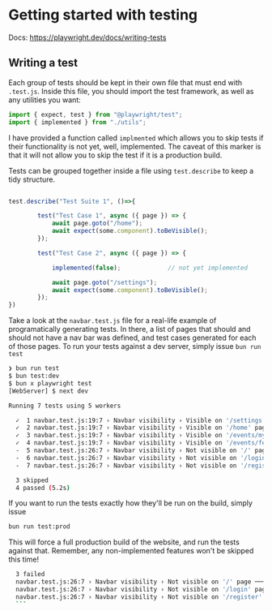 # Getting started with testing
Docs: https://playwright.dev/docs/writing-tests
## Writing a test

Each group of tests should be kept in their own file that must end with `.test.js`.
Inside this file, you should import the test framework, as well as any utilities you want: 
```js
import { expect, test } from "@playwright/test";
import { implemented } from "./utils";
```

I have provided a function called `implmented` which allows you to skip tests if their functionality is not yet, well, implemented. 
The caveat of this marker is that it will not allow you to skip the test if it is a production build.

Tests can be grouped together inside a file using `test.describe` to keep a tidy structure. 
```js

test.describe("Test Suite 1", ()=>{

		test("Test Case 1", async ({ page }) => {
			await page.goto("/home");
			await expect(some.component).toBeVisible();
		});

		test("Test Case 2", async ({ page }) => {

            implemented(false);             // not yet implemented

			await page.goto("/settings");
			await expect(some.component).toBeVisible();
		});
})
```

Take a look at the `navbar.test.js` file for a real-life example of programatically generating tests. In there, a list of pages that should and should not have a nav bar was defined, 
and test cases generated for each of those pages. To run your tests against a dev server, simply issue `bun run test`
```sh
❯ bun run test
$ bun test:dev
$ bun x playwright test
[WebServer] $ next dev

Running 7 tests using 5 workers

  ✓  1 navbar.test.js:19:7 › Navbar visibility › Visible on '/settings' page (3.5s)
  ✓  2 navbar.test.js:19:7 › Navbar visibility › Visible on '/home' page (3.5s)
  ✓  3 navbar.test.js:19:7 › Navbar visibility › Visible on '/events/myevents' page (3.5s)
  ✓  4 navbar.test.js:19:7 › Navbar visibility › Visible on '/events/feed' page (3.5s)
  -  5 navbar.test.js:26:7 › Navbar visibility › Not visible on '/' page
  -  6 navbar.test.js:26:7 › Navbar visibility › Not visible on '/login' page
  -  7 navbar.test.js:26:7 › Navbar visibility › Not visible on '/register' page

  3 skipped
  4 passed (5.2s)
  ```

  If you want to run the tests exactly how they'll be run on the build, simply issue 
  ```sh
  bun run test:prod
  ```

  This will force a full production build of the website, and run the tests against that. Remember, any non-implemented features won't be skipped this time!
  ```sh
    3 failed
    navbar.test.js:26:7 › Navbar visibility › Not visible on '/' page ──────────────────────────────
    navbar.test.js:26:7 › Navbar visibility › Not visible on '/login' page ─────────────────────────
    navbar.test.js:26:7 › Navbar visibility › Not visible on '/register' page ──────────────────────
    ```
